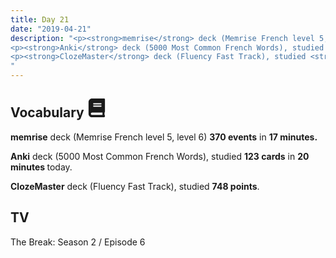 ```yaml
---
title: Day 21
date: "2019-04-21"
description: "<p><strong>memrise</strong> deck (Memrise French level 5, level 6) <strong>370 events</strong> in <strong>17 minutes.</strong></p>
<p><strong>Anki</strong> deck (5000 Most Common French Words), studied <strong>123 cards</strong> in <strong>20 minutes </strong>today.</p>
<p><strong>ClozeMaster</strong> deck (Fluency Fast Track), studied <strong>748 points</strong>.</p>
"
---
```


<h2>Vocabulary <svg height="30" width="30" aria-hidden="true" focusable="false" data-prefix="fas" data-icon="book" class="svg-inline--fa fa-book fa-w-14" role="img" xmlns="http://www.w3.org/2000/svg" viewBox="0 0 448 512"><path fill="currentColor" d="M448 360V24c0-13.3-10.7-24-24-24H96C43 0 0 43 0 96v320c0 53 43 96 96 96h328c13.3 0 24-10.7 24-24v-16c0-7.5-3.5-14.3-8.9-18.7-4.2-15.4-4.2-59.3 0-74.7 5.4-4.3 8.9-11.1 8.9-18.6zM128 134c0-3.3 2.7-6 6-6h212c3.3 0 6 2.7 6 6v20c0 3.3-2.7 6-6 6H134c-3.3 0-6-2.7-6-6v-20zm0 64c0-3.3 2.7-6 6-6h212c3.3 0 6 2.7 6 6v20c0 3.3-2.7 6-6 6H134c-3.3 0-6-2.7-6-6v-20zm253.4 250H96c-17.7 0-32-14.3-32-32 0-17.6 14.4-32 32-32h285.4c-1.9 17.1-1.9 46.9 0 64z"></path></svg></h2>
<p><strong>memrise</strong> deck (Memrise French level 5, level 6) <strong>370 events</strong> in <strong>17 minutes.</strong></p>
<p><strong>Anki</strong> deck (5000 Most Common French Words), studied <strong>123 cards</strong> in <strong>20 minutes </strong>today.</p>
<p><strong>ClozeMaster</strong> deck (Fluency Fast Track), studied <strong>748 points</strong>.</p>

<h2>TV</h2>
The Break: Season 2 / Episode 6
